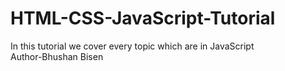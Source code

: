 # HTML-CSS-JavaScript-Tutorial
In this tutorial we cover every topic which are in JavaScript <br>
Author-Bhushan Bisen </br>
